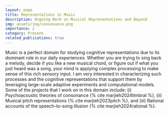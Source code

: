 ```yaml
---
layout: page
title: Representations in Music
description: Ongoing Work on Musical Representations and Beyond
img: assets/img/consonance.png
importance: 2
category: Present
related_publications: true
---
```


Music is a perfect domain for studying cognitive representations due to its dominant role in our daily experiences. Whether you are trying to sing back a melody, decide if you like a new musical chord, or figure out if what you just heard was a song, your mind is applying complex processing to make sense of this rich sensory input. I am very interested in characterizing such processes and the cognitive representations that support them by leveraging large-scale adaptive experiments and computational models. Some of the projects that I work on in this domain include: (i) Psychoacoustic theories of consonance {% cite marjieh2024timbral %}, (ii) Musical pitch representations {% cite marjieh2023pitch %}, and (iii) Rational accounts of the speech-to-song illusion {% cite marjieh2024rational %}.

